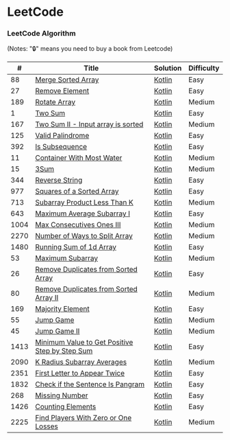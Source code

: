 LeetCode
========

### LeetCode Algorithm

(Notes: "🔒" means you need to buy a book from Leetcode)


| # | Title | Solution | Difficulty |
|---| ----- | -------- | ---------- |
|88|[Merge Sorted Array](https://leetcode.com/problems/merge-sorted-array/) | [Kotlin](./easy/merge-sorted-array/main.kt) |Easy|
|27|[Remove Element](https://leetcode.com/problems/remove-element/) | [Kotlin](./easy/remove-element/main.kt) |Easy|
|189|[Rotate Array](https://leetcode.com/problems/rotate-array/) | [Kotlin](./medium/rotate-array/main.kt) |Medium|
|1|[Two Sum](https://leetcode.com/problems/two-sum/) | [Kotlin](./easy/two-sum/main.kt) |Easy|
|167|[Two Sum II - Input array is sorted](https://leetcode.com/problems/two-sum-ii-input-array-is-sorted/) | [Kotlin](./medium/two-sum-2-array-is-sorted/main.kt) |Medium|
|125|[Valid Palindrome](https://leetcode.com/problems/valid-palindrome/) | [Kotlin](./easy/valid-palindrome/main.kt) |Easy|
|392|[Is Subsequence](https://leetcode.com/problems/is-subsequence/) | [Kotlin](./easy/is-subsequence/main.kt) |Easy|
|11|[Container With Most Water](https://leetcode.com/problems/container-with-most-water/) | [Kotlin](./medium/container-with-most-water/main.kt) |Medium|
|15|[3Sum](https://leetcode.com/problems/3sum/) | [Kotlin](./medium/3sum/main.kt) |Medium|
|344|[Reverse String](https://leetcode.com/problems/reverse-string/) | [Kotlin](./easy/reverse-string/main.kt) |Easy|
|977|[Squares of a Sorted Array](https://leetcode.com/problems/squares-of-a-sorted-array/) | [Kotlin](./easy/square-of-a-sorted-array/main.kt) |Easy|
|713|[Subarray Product Less Than K](https://leetcode.com/problems/subarray-product-less-than-k/) | [Kotlin](./medium/subarray-product-less-than-k/main.kt) |Medium|
|643|[Maximum Average Subarray I](https://leetcode.com/problems/maximum-average-subarray-i/) | [Kotlin](./easy/maximum-average-subarray-1/main.kt) |Easy|
|1004|[Max Consecutives Ones III](https://leetcode.com/problems/max-consecutive-ones-iii/) | [Kotlin](./medium/max-consecutive-ones-3/main.kt) |Medium|
|2270|[Number of Ways to Split Array](https://leetcode.com/problems/number-of-ways-to-split-array/) | [Kotlin](./medium/number-of-ways-to-split-array/main.kt) |Medium|
|1480|[Running Sum of 1d Array](https://leetcode.com/problems/running-sum-of-1d-array/) | [Kotlin](./easy/running-sum-of-1d-array/main.kt) |Easy|
|53|[Maximum Subarray](https://leetcode.com/problems/maximum-subarray) | [Kotlin](./medium/max-subarray/main.kt) |Medium|
|26|[Remove Duplicates from Sorted Array](https://leetcode.com/problems/remove-duplicates-from-sorted-array) | [Kotlin](./easy/remove-duplicates-from-sorted-array/main.kt) |Easy|
|80|[Remove Duplicates from Sorted Array II](https://leetcode.com/problems/remove-duplicates-from-sorted-array-ii) | [Kotlin](./medium/remove-duplicates-from-sorted-array-2/main.kt) |Medium|
|169|[Majority Element](https://leetcode.com/problems/majority-element/) | [Kotlin](./easy/majority-element/main.kt) |Easy|
|55|[Jump Game](https://leetcode.com/problems/jump-game) | [Kotlin](./medium/jump-game/main.kt) |Medium|
|45|[Jump Game II](https://leetcode.com/problems/jump-game-ii) | [Kotlin](./medium/jump-game-ii/main.kt) |Medium|
|1413|[Minimum Value to Get Positive Step by Step Sum](https://leetcode.com/problems/minimum-value-to-get-positive-step-by-step-sum/) | [Kotlin](./easy/minimum-value-to-get-positive-step-by-step-sum/main.kt) |Easy|
|2090|[K Radius Subarray Averages](https://leetcode.com/problems/k-radius-subarray-averages/description/) | [Kotlin](./medium/k-radius-subarray-averages/main.kt) |Medium|
|2351|[First Letter to Appear Twice](https://leetcode.com/problems/first-letter-to-appear-twice/) | [Kotlin](./easy/first-letter-to-appear-twice/main.kt) |Easy|
|1832|[Check if the Sentence Is Pangram](https://leetcode.com/problems/check-if-the-sentence-is-pangram/) | [Kotlin](./easy/check-if-the-sentence-is-pangram/main.kt) |Easy|
|268|[Missing Number](https://leetcode.com/problems/missing-number/d) | [Kotlin](./easy/missing-number/main.kt) |Easy|
|1426|[Counting Elements](https://leetcode.com/problems/counting-elements/) | [Kotlin](./easy/counting-elements/main.kt) |Easy| 
|2225|[Find Players With Zero or One Losses](https://leetcode.com/problems/find-players-with-zero-or-one-losses) | [Kotlin](./medium/find-players-with-zero-or-one-losses/main.kt) |Medium| 